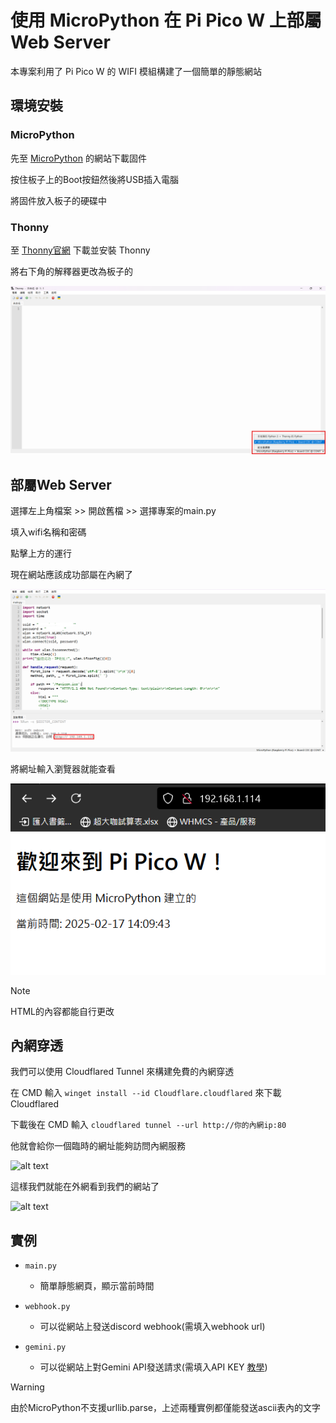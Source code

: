 # 使用 MicroPython 在 Pi Pico W 上部屬 Web Server

本專案利用了 Pi Pico W 的 WIFI 模組構建了一個簡單的靜態網站
## 環境安裝

### MicroPython
先至 [MicroPython](https://micropython.org/download/RPI_PICO_W/) 的網站下載固件

按住板子上的Boot按鈕然後將USB插入電腦

將固件放入板子的硬碟中

### Thonny
至 [Thonny官網](https://thonny.org/) 下載並安裝 Thonny

將右下角的解釋器更改為板子的

![alt text](docs/1.png)

## 部屬Web Server
選擇左上角檔案 >> 開啟舊檔 >> 選擇專案的main.py

填入wifi名稱和密碼

點擊上方的運行

現在網站應該成功部屬在內網了

![alt text](docs/image2.png)

將網址輸入瀏覽器就能查看

![alt text](docs/image.png)

> [!NOTE]  
> HTML的內容都能自行更改

## 內網穿透
我們可以使用 Cloudflared Tunnel 來構建免費的內網穿透

在 CMD 輸入 
```winget install --id Cloudflare.cloudflared```
來下載 Cloudflared

下載後在 CMD 輸入 
```cloudflared tunnel --url http://你的內網ip:80```

他就會給你一個臨時的網址能夠訪問內網服務

![alt text](docs/image3.png)

這樣我們就能在外網看到我們的網站了

![alt text](docs/image4.png)


## 實例
- `main.py`
    - 簡單靜態網頁，顯示當前時間
    
- `webhook.py`
    - 可以從網站上發送discord webhook(需填入webhook url)

- `gemini.py`
    - 可以從網站上對Gemini API發送請求(需填入API KEY [教學](https://github.com/imyimang/discord-gemini-chat-bot/blob/main/docs/zh/q2.md))


> [!WARNING]  
> 由於MicroPython不支援urllib.parse，上述兩種實例都僅能發送ascii表內的文字

